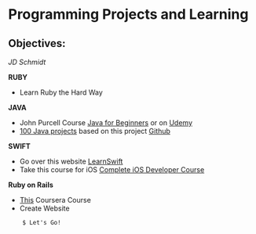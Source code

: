 Programming Projects and Learning
==============

Objectives:
--------------

*JD Schmidt*


**RUBY**
- Learn Ruby the Hard Way

**JAVA**
- John Purcell Course [Java for Beginners](http://caveofprogramming.com) or on [Udemy](https://www.udemy.com/java-tutorial/#/)
- [100 Java projects](java/JavaProjects.txt) based on this project [Github](https://github.com/anhtuann/99projects)

**SWIFT**
- Go over this website [LearnSwift](http://www.learnswift.tips/)
- Take this course for iOS [Complete iOS Developer Course](https://www.udemy.com/complete-ios-developer-course/)

**Ruby on Rails**
- [This](https://www.coursera.org/course/webapplications) Coursera Course
- Create Website

```
	$ Let's Go!
```
